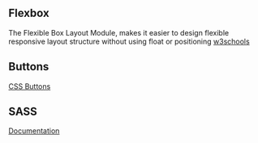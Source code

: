 ## Flexbox
The Flexible Box Layout Module, makes it easier to design flexible responsive layout structure without using float or positioning [w3schools](https://www.w3schools.com/css/css3_flexbox.asp)

## Buttons
[CSS Buttons](https://www.w3schools.com/css/css3_buttons.asp)

## SASS
[Documentation](https://sass-lang.com/)
